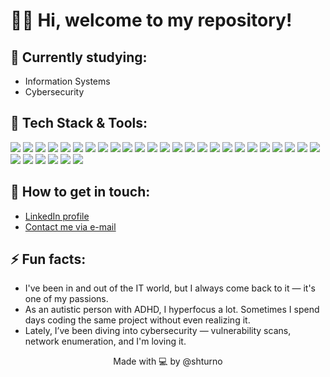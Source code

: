 # 🙋‍♂️ Hi, welcome to my repository!

## 🌱 Currently studying:
- Information Systems  
- Cybersecurity  


## 🧰 Tech Stack & Tools:
<p align="left">
  <!-- Languages -->
  <img src="https://img.shields.io/badge/-Java-05122A?style=flat&logo=java" />
  <img src="https://img.shields.io/badge/-Spring-05122A?style=flat&logo=spring" />
  <img src="https://img.shields.io/badge/-Python-05122A?style=flat&logo=python" />
  <img src="https://img.shields.io/badge/-PHP-05122A?style=flat&logo=php" />
  <img src="https://img.shields.io/badge/-SQL-05122A?style=flat&logo=mysql" />
  <img src="https://img.shields.io/badge/-HTML5-05122A?style=flat&logo=html5" />
  <img src="https://img.shields.io/badge/-CSS3-05122A?style=flat&logo=css3" />
  <img src="https://img.shields.io/badge/-JavaScript-05122A?style=flat&logo=javascript" />
  <img src="https://img.shields.io/badge/-Shell-05122A?style=flat&logo=gnubash" />

  <!-- Frontend / Frameworks -->
  <img src="https://img.shields.io/badge/-Vue.js-05122A?style=flat&logo=vuedotjs" />
  <img src="https://img.shields.io/badge/-Next.js-05122A?style=flat&logo=nextdotjs" />
  <img src="https://img.shields.io/badge/-TailwindCSS-05122A?style=flat&logo=tailwindcss" />
  <img src="https://img.shields.io/badge/-Vite-05122A?style=flat&logo=vite" />
  <img src="https://img.shields.io/badge/-Laravel-05122A?style=flat&logo=laravel" />

  <!-- Backend / Fullstack -->
  <img src="https://img.shields.io/badge/-Node.js-05122A?style=flat&logo=nodedotjs" />

  <!-- DevOps / Cloud -->
  <img src="https://img.shields.io/badge/-Git-05122A?style=flat&logo=git" />
  <img src="https://img.shields.io/badge/-GitHub-05122A?style=flat&logo=github" />
  <img src="https://img.shields.io/badge/-Azure-05122A?style=flat&logo=microsoftazure" />
  <img src="https://img.shields.io/badge/-Docker-05122A?style=flat&logo=docker" />
  <img src="https://img.shields.io/badge/-NGINX-05122A?style=flat&logo=nginx" />

  <!-- Cybersecurity -->
  <img src="https://img.shields.io/badge/-Nmap-05122A?style=flat&logo=nmap&logoColor=white" />
  <img src="https://img.shields.io/badge/-Wireshark-05122A?style=flat&logo=wireshark" />
  <img src="https://img.shields.io/badge/-Burp%20Suite-05122A?style=flat&logo=burpsuite" />
  <img src="https://img.shields.io/badge/-Kali%20Linux-05122A?style=flat&logo=kalilinux" />
  <img src="https://img.shields.io/badge/-Metasploit-05122A?style=flat&logo=metasploit" />
  <img src="https://img.shields.io/badge/-Shodan-05122A?style=flat&logo=shodan" />

  <!-- API / Productivity -->
  <img src="https://img.shields.io/badge/-Postman-05122A?style=flat&logo=postman" />

  <!-- Terminals / CLI -->
  <img src="https://img.shields.io/badge/-Linux-05122A?style=flat&logo=linux" />
  <img src="https://img.shields.io/badge/-Bash-05122A?style=flat&logo=gnubash" />
  <img src="https://img.shields.io/badge/-Zsh-05122A?style=flat&logo=zsh" />

  <!-- IDEs -->
  <img src="https://img.shields.io/badge/-VS%20Code-05122A?style=flat&logo=visualstudiocode" />
</p>


## 📢 How to get in touch:
- [LinkedIn profile](https://www.linkedin.com/in/kaialvarenga;)  
- [Contact me via e-mail](mailto:kai.s.alvarenga@gmail.com)


## ⚡ Fun facts:
- I've been in and out of the IT world, but I always come back to it — it's one of my passions.  
- As an autistic person with ADHD, I hyperfocus a lot. Sometimes I spend days coding the same project without even realizing it.  
- Lately, I’ve been diving into cybersecurity — vulnerability scans, network enumeration, and I'm loving it.

<div align="center">
  Made with 💻 by @shturno
</div>

